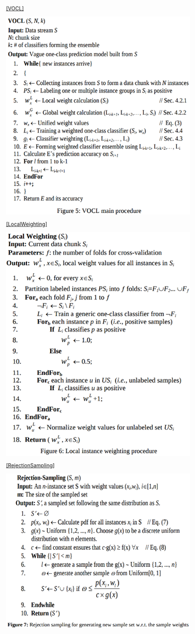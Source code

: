 [[VOCL]](../src/VLCS/VOCL/VOCL.java)

![alt text](../img/VOCL.png)

[[LocalWeighting]](../src/VLCS/VOCL/LocalWeighting.java)

![alt text](../img/LocalWeighting.png)

[[RejectionSampling]](src/VLCS/VOCL/RejectionSampling.java)

![alt text](../img/RejectionSampling.png)
